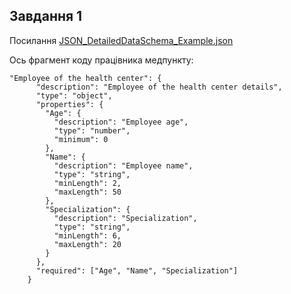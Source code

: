 ## Завдання 1
Посилання [JSON_DetailedDataSchema_Example.json](https://github.com/oleksandrblazhko/ai-211-el/blob/e0ad1f292628110120fe509b5d3b1bbd7b179b0f/2-SoftwareDesign/2.4-DetailedDataSchema/JSON_DetailedDataSchema_Example.json)<br>

Ось фрагмент коду працівника медпункту:

```
"Employee of the health center": {
      "description": "Employee of the health center details",
      "type": "object",
      "properties": {
        "Age": {
          "description": "Employee age",
          "type": "number",
          "minimum": 0
        },
        "Name": {
          "description": "Employee name",
          "type": "string",
          "minLength": 2,
          "maxLength": 50
        },
        "Specialization": {
          "description": "Specialization",
          "type": "string",
          "minLength": 6,
          "maxLength": 20
        }
      },
      "required": ["Age", "Name", "Specialization"]
    }
```
